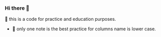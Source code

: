 ### Hi there 👋
👋 this is a code for practice and education purposes.
- 🔭 only one note is the best practice for columns name is lower case.
<!--
**OmarBinSaad/OmarBinSaad** is a ✨ _special_ ✨ repository because its `README.md` (this file) appears on your GitHub profile.

